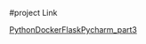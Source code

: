 #project Link

[PythonDockerFlaskPycharm_part3](https://github.com/sap33/pythonDockerFlaskPycharm_part3)

